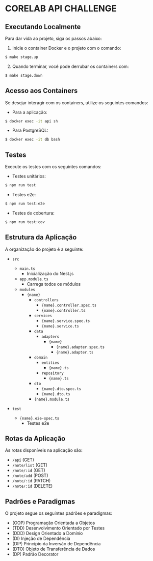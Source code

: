 # CORELAB API CHALLENGE

## Executando Localmente

Para dar vida ao projeto, siga os passos abaixo:

1. Inicie o container Docker e o projeto com o comando:

```bash
$ make stage.up
```

2. Quando terminar, você pode derrubar os containers com:

```bash
$ make stage.down
```

## Acesso aos Containers

Se desejar interagir com os containers, utilize os seguintes comandos:

- Para a aplicação:

```bash
$ docker exec -it api sh
```

- Para PostgreSQL:

```bash
$ docker exec -it db bash
```

## Testes

Execute os testes com os seguintes comandos:

- Testes unitários:

```bash
$ npm run test
```

- Testes e2e:

```bash
$ npm run test:e2e
```

- Testes de cobertura:

```bash
$ npm run test:cov
```

## Estrutura da Aplicação

A organização do projeto é a seguinte:

- `src`

  - `main.ts`
    - Inicialização do Nest.js
  - `app.module.ts`
    - Carrega todos os módulos
  - `modules`
    - `{name}`
      - `controllers`
        - `{name}.controller.spec.ts`
        - `{name}.controller.ts`
      - `services`
        - `{name}.service.spec.ts`
        - `{name}.service.ts`
      - `data`
        - `adapters`
          - `{name}`
            - `{name}.adapter.spec.ts`
            - `{name}.adapter.ts`
      - `domain`
        - `entities`
          - `{name}.ts`
        - `repository`
          - `{name}.ts`
      - `dto`
        - `{name}.dto.spec.ts`
        - `{name}.dto.ts`
      - `{name}.module.ts`

- `test`
  - `{name}.e2e-spec.ts`
    - Testes e2e

## Rotas da Aplicação

As rotas disponíveis na aplicação são:

- `/api` (GET)
- `/note/list` (GET)
- `/note/:id` (GET)
- `/note/add` (POST)
- `/note/:id` (PATCH)
- `/note/:id` (DELETE)

## Padrões e Paradigmas

O projeto segue os seguintes padrões e paradigmas:

- (OOP) Programação Orientada a Objetos
- (TDD) Desenvolvimento Orientado por Testes
- (DDD) Design Orientado a Domínio
- (DI) Injeção de Dependência
- (DIP) Princípio da Inversão de Dependência
- (DTO) Objeto de Transferência de Dados
- (DP) Padrão Decorator
